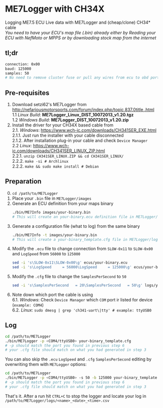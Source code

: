 # ME7Logger with CH34X
Logging ME7.5 ECU Live data with ME7Logger and (cheap/clone) CH34* cable  
*You need to have your ECU's map file (.bin) already either by Reading your ECU with NefMoto or MPPS or by downloading stock map from the internet*

## tl;dr

```sh
connection: 0x00
baud: 125000
samples: 50
# No need to remove cluster fuse or pull any wires from ecu to obd port :)
```

## Pre-requisites

1. Download setzi62's ME7Logger from  
    http://nefariousmotorsports.com/forum/index.php/topic,837.0title,.html  
    1.1 *Linux Build*: **ME7Logger_Linux_DIST_10072013_v1.20.tgz**  
    1.2 *Windows Build*: **ME7Logger_DIST_10072013_v1.20.zip**
2. Install the driver for your CH34X based cable from  
    2.1. *Windows*: https://www.wch-ic.com/downloads/CH341SER_EXE.html  
        2.1.1. Just run the installer with your cable disconnected  
        2.1.2. After installation plug-in your cable and check `Device Manager`  
    2.2 *Linux*: https://www.wch-ic.com/downloads/CH341SER_LINUX_ZIP.html  
        2.2.1. `unzip CH341SER_LINUX.ZIP && cd CH341SER_LINUX/`  
        2.2.2. `make -si # Archlinux`  
        2.2.2. `make && sudo make install # Debian`

## Preparation

0. `cd /path/to/ME7Logger`  
1. Place your `.bin` file in `ME7Logger/images` 
2. Generate an ECU definition from your maps binary  
    ```sh
    ./bin/ME7Info images/your-binary.bin
    # This will create an your-binary.ecu definition file in ME7Logger/ecus
    ```
3. Generate a configuration file (what to log) from the same binary  
   ```sh
   ./bin/ME7Info -t images/your-binary.bin
   # This will create a your-binary_template.cfg file in ME7Logger/logs
   ```
4. Modify the `.ecu` file to change connection from `SLOW-0x11` to `SLOW-0x00`  
    and `LogSpeed` from `56000` to `125000`
    ```sh
    sed -i 's\SLOW-0x11\SLOW-0x00\g' ecus/your-binary.ecu
    sed -i 's\LogSpeed     = 56000\LogSpeed     = 125000\g' ecus/your-binary.ecu
    ```
5. Modify the `.cfg` file to change the `SamplesPerSecond` to `50`  
    ```sh
    sed -i 's\SamplesPerSecond   = 20\SamplesPerSecond   = 50\g' logs/your-binary_template.cfg
    ```
6. Note down which port the cable is using  
    6.1. *Windows*: Check `Device Manager` which `COM` port ir listed for device (`example: COM4`)  
    6.2. *Linux*: `sudo dmesg | grep 'ch341-uart\|tty' # example: ttyUSB0`

## Log
  
```sh
cd /path/to/ME7Logger
./bin/ME7Logger -p <COM4/ttyUSB0> your-binary_template.cfg
# -p should match the port you found in previous step 6
# your .cfg file should match on what you had generated in step 3
```

You can also skip the `.ecu` `LogSpeed` and `.cfg` `SamplesPerSecond` editing by overwriting them with `ME7Logger` options:
```sh
cd /path/to/ME7Logger
./bin/ME7Logger -p <COM4/ttyUSB0> -s 50 -b 125000 your-binary_template.cfg
# -p should match the port you found in previous step 6
# your .cfg file should match on what you had generated in step 3
```

That's it. After a run hit `CTRL+C` to stop the logger and locate your log in `/path/to/ME7Logger/logs/<name>_<date>_<time>.csv`